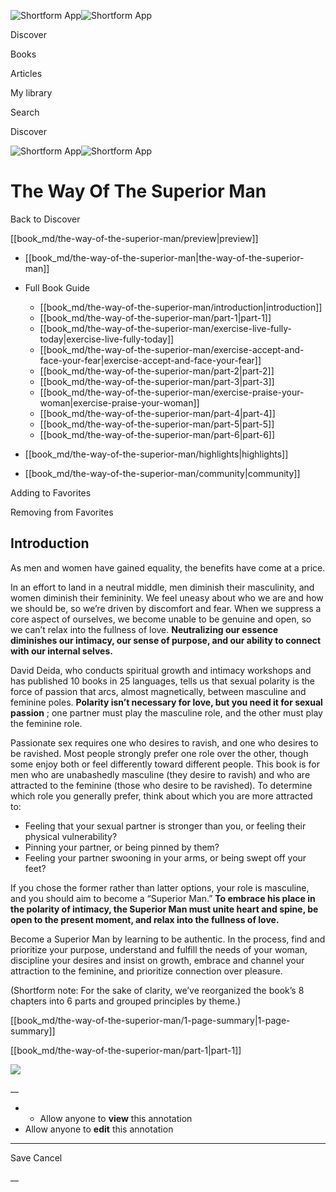 ![Shortform App](/img/logo.36a2399e.svg)![Shortform App](/img/logo-dark.70c1b072.svg)

Discover

Books

Articles

My library

Search

Discover

![Shortform App](/img/logo.36a2399e.svg)![Shortform App](/img/logo-dark.70c1b072.svg)

# The Way Of The Superior Man

Back to Discover

[[book_md/the-way-of-the-superior-man/preview|preview]]

  * [[book_md/the-way-of-the-superior-man|the-way-of-the-superior-man]]
  * Full Book Guide

    * [[book_md/the-way-of-the-superior-man/introduction|introduction]]
    * [[book_md/the-way-of-the-superior-man/part-1|part-1]]
    * [[book_md/the-way-of-the-superior-man/exercise-live-fully-today|exercise-live-fully-today]]
    * [[book_md/the-way-of-the-superior-man/exercise-accept-and-face-your-fear|exercise-accept-and-face-your-fear]]
    * [[book_md/the-way-of-the-superior-man/part-2|part-2]]
    * [[book_md/the-way-of-the-superior-man/part-3|part-3]]
    * [[book_md/the-way-of-the-superior-man/exercise-praise-your-woman|exercise-praise-your-woman]]
    * [[book_md/the-way-of-the-superior-man/part-4|part-4]]
    * [[book_md/the-way-of-the-superior-man/part-5|part-5]]
    * [[book_md/the-way-of-the-superior-man/part-6|part-6]]
  * [[book_md/the-way-of-the-superior-man/highlights|highlights]]
  * [[book_md/the-way-of-the-superior-man/community|community]]



Adding to Favorites 

Removing from Favorites 

## Introduction

As men and women have gained equality, the benefits have come at a price.

In an effort to land in a neutral middle, men diminish their masculinity, and women diminish their femininity. We feel uneasy about who we are and how we should be, so we’re driven by discomfort and fear. When we suppress a core aspect of ourselves, we become unable to be genuine and open, so we can’t relax into the fullness of love. **Neutralizing our essence diminishes our intimacy, our sense of purpose, and our ability to connect with our internal selves.**

David Deida, who conducts spiritual growth and intimacy workshops and has published 10 books in 25 languages, tells us that sexual polarity is the force of passion that arcs, almost magnetically, between masculine and feminine poles. **Polarity isn’t necessary for love, but you need it for sexual passion** ; one partner must play the masculine role, and the other must play the feminine role.

Passionate sex requires one who desires to ravish, and one who desires to be ravished. Most people strongly prefer one role over the other, though some enjoy both or feel differently toward different people. This book is for men who are unabashedly masculine (they desire to ravish) and who are attracted to the feminine (those who desire to be ravished). To determine which role you generally prefer, think about which you are more attracted to:

  * Feeling that your sexual partner is stronger than you, or feeling their physical vulnerability?
  * Pinning your partner, or being pinned by them?
  * Feeling your partner swooning in your arms, or being swept off your feet?



If you chose the former rather than latter options, your role is masculine, and you should aim to become a “Superior Man.” **To embrace his place in the polarity of intimacy, the Superior Man must unite heart and spine, be open to the present moment, and relax into the fullness of love.**

Become a Superior Man by learning to be authentic. In the process, find and prioritize your purpose, understand and fulfill the needs of your woman, discipline your desires and insist on growth, embrace and channel your attraction to the feminine, and prioritize connection over pleasure.

(Shortform note: For the sake of clarity, we’ve reorganized the book’s 8 chapters into 6 parts and grouped principles by theme.)

[[book_md/the-way-of-the-superior-man/1-page-summary|1-page-summary]]

[[book_md/the-way-of-the-superior-man/part-1|part-1]]

![](https://bat.bing.com/action/0?ti=56018282&Ver=2&mid=a4a069dd-e773-4561-8a5c-f5082c8959de&sid=48a964a0642711eeb2d9b36fc717f5e2&vid=48a9a1e0642711eebeaf23361361f0d4&vids=0&msclkid=N&pi=0&lg=en-US&sw=800&sh=600&sc=24&nwd=1&tl=Shortform%20%7C%20Book&p=https%3A%2F%2Fwww.shortform.com%2Fapp%2Fbook%2Fthe-way-of-the-superior-man%2Fintroduction&r=&lt=1052&evt=pageLoad&sv=1&rn=205192)

__

  *   * Allow anyone to **view** this annotation
  * Allow anyone to **edit** this annotation



* * *

Save Cancel

__



